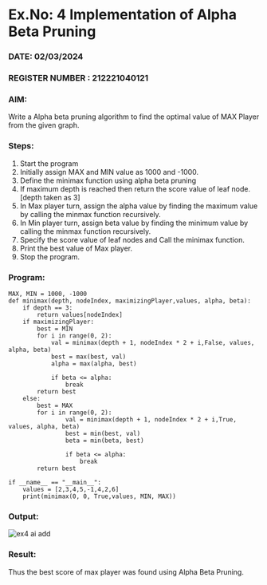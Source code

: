 # Ex.No: 4   Implementation of Alpha Beta Pruning 
### DATE: 02/03/2024                                                                           
### REGISTER NUMBER :  212221040121
### AIM: 
Write a Alpha beta pruning algorithm to find the optimal value of MAX Player from the given graph.
### Steps:
1. Start the program
2. Initially  assign MAX and MIN value as 1000 and -1000.
3.  Define the minimax function  using alpha beta pruning
4.  If maximum depth is reached then return the score value of leaf node. [depth taken as 3]
5.  In Max player turn, assign the alpha value by finding the maximum value by calling the minmax function recursively.
6.  In Min player turn, assign beta value by finding the minimum value by calling the minmax function recursively.
7.  Specify the score value of leaf nodes and Call the minimax function.
8.  Print the best value of Max player.
9.  Stop the program. 

### Program:
```
MAX, MIN = 1000, -1000
def minimax(depth, nodeIndex, maximizingPlayer,values, alpha, beta):
    if depth == 3:
        return values[nodeIndex]
    if maximizingPlayer:
        best = MIN
        for i in range(0, 2):
            val = minimax(depth + 1, nodeIndex * 2 + i,False, values, alpha, beta)
            best = max(best, val)
            alpha = max(alpha, best)

            if beta <= alpha:
                break
        return best
    else:
        best = MAX
        for i in range(0, 2):
                val = minimax(depth + 1, nodeIndex * 2 + i,True, values, alpha, beta)
                best = min(best, val)
                beta = min(beta, best)

                if beta <= alpha:
                    break
        return best

if __name__ == "__main__":
    values = [2,3,4,5,-1,4,2,6]
    print(minimax(0, 0, True,values, MIN, MAX))

```
### Output:

![ex4 ai add](https://github.com/VRVijaykumar123/ex1.bfs/assets/133218255/ff3285e6-5b2f-4c29-b91a-e01f613102a8)


### Result:
Thus the best score of max player was found using Alpha Beta Pruning.
